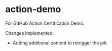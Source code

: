 # action-demo

For GitHub Action Certification Demo.

Changes Implemented:
- Adding additional content to retrigger the job
